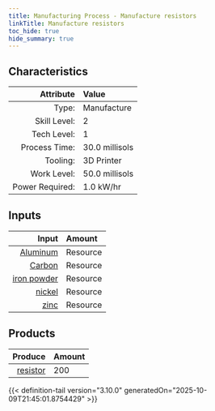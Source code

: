 ```yaml
---
title: Manufacturing Process - Manufacture resistors
linkTitle: Manufacture resistors
toc_hide: true
hide_summary: true
---
```

<!-- This is generated by the MarsSim HelpGenertor, do not edit. -->


## Characteristics

| Attribute      | Value |
|--------:|:------|
|Type:|Manufacture|
|Skill Level:|2|
|Tech Level:|1|
|Process Time:|30.0 millisols|
|Tooling:|3D Printer|
|Work Level:|50.0 millisols|
|Power Required:|1.0 kW/hr|

## Inputs

| Input      | Amount |
|--------:|:------|
|[Aluminum](/docs/definitions/resource/aluminum)|Resource|0.1 kg|
|[Carbon](/docs/definitions/resource/carbon)|Resource|1.0 kg|
|[iron powder](/docs/definitions/resource/iron-powder)|Resource|0.1 kg|
|[nickel](/docs/definitions/resource/nickel)|Resource|0.1 kg|
|[zinc](/docs/definitions/resource/zinc)|Resource|0.1 kg|

## Products


| Produce      | Amount |
|--------:|:------|
|[resistor](/docs/definitions/part/resistor)|200|



{{< definition-tail version="3.10.0" generatedOn="2025-10-09T21:45:01.8754429" >}}



